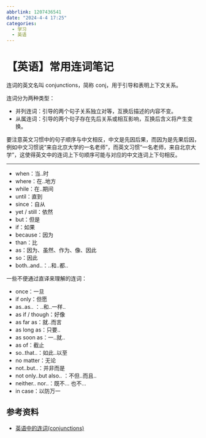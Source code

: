 ```yaml
---
abbrlink: 1207436541
date: "2024-4-4 17:25"
categories:
  - 学习
  - 英语
---
```

# 【英语】常用连词笔记

连词的英文名叫 conjunctions，简称 conj，用于引导和表明上下文关系。

连词分为两种类型：

- 并列连词：引导的两个句子关系独立对等，互换后描述的内容不变。
- 从属连词：引导的两个句子存在先后关系或相互影响，互换后含义将产生变换。

要注意英文习惯中的句子顺序与中文相反，中文是先因后果，而因为是先果后因，例如中文习惯说“来自北京大学的一名老师”，而英文习惯“一名老师，来自北京大学”，这使得英文中的连词上下句顺序可能与对应的中文连词上下句相反。

---

- when：当..时
- where：在..地方
- while：在..期间
- until：直到
- since：自从
- yet / still：依然
- but：但是
- if：如果
- because：因为
- than：比
- as：因为、虽然、作为、像、因此
- so：因此
- both..and..：..和..都..

一些不便通过直译来理解的连词：

- once：一旦
- if only：但愿
- as..as.. ：..和..一样..
- as if / though：好像
- as far as：就..而言
- as long as：只要..
- as soon as：一..就..
- as of：截止
- so..that..：如此..以至
- no matter：无论
- not..but..：并非而是
- not only..but also.. ：不但..而且..
- neither.. nor..：既不... 也不...
- in case：以防万一

## 参考资料

- [英语中的连词(conjunctions)](https://zhuanlan.zhihu.com/p/337199253)